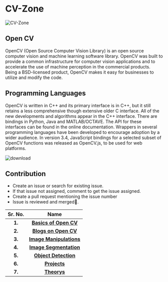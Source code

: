 # CV-Zone

![CV-Zone](https://socialify.git.ci/Robotics-Club-BMU/CV-Zone/image?font=Inter&forks=1&issues=1&language=1&owner=1&stargazers=1&theme=Light)

## Open CV

OpenCV (Open Source Computer Vision Library) is an open source computer vision and machine learning software library. OpenCV was built to provide a common infrastructure for computer vision applications and to accelerate the use of machine perception in the commercial products. Being a BSD-licensed product, OpenCV makes it easy for businesses to utilize and modify the code.

## Programming Languages

OpenCV is written in C++ and its primary interface is in C++, but it still retains a less comprehensive though extensive older C interface. All of the new developments and algorithms appear in the C++ interface. There are bindings in Python, Java and MATLAB/OCTAVE. The API for these interfaces can be found in the online documentation. Wrappers in several programming languages have been developed to encourage adoption by a wider audience. In version 3.4, JavaScript bindings for a selected subset of OpenCV functions was released as OpenCV.js, to be used for web platforms.

![download](https://user-images.githubusercontent.com/58645688/138154976-6248ede2-78cf-4f06-881d-0dd959f6a2de.png)

## Contribution
* Create an issue or search for existing issue.
* If that issue not assigned, comment to get the issue assigned.
* Create a pull request mentioning the issue number
* Issue is reviewed and merged🎉.

Sr. No.                    |   Name               
:-------------------------:|:-------------------------:|
**1.**                 | [**Basics of Open CV**](https://github.com/Robotics-Club-BMU/CV-Zone/tree/main/Basics_of_OpenCV)                        
**2.**                 | [**Blogs on Open CV**](https://github.com/Robotics-Club-BMU/CV-Zone/tree/main/Blogs)                   
**3.**                 | [**Image Manipulations**](https://github.com/Robotics-Club-BMU/CV-Zone/tree/main/Image_Manipulations)                    
**4.**                 | [**Image Segmentation**](https://github.com/Robotics-Club-BMU/CV-Zone/tree/main/Image_Segmentation)                    
**5.**                 | [**Object Detection**](https://github.com/Robotics-Club-BMU/CV-Zone/tree/main/Object_Detection)                        
**6.**                 | [**Projects**](https://github.com/Robotics-Club-BMU/CV-Zone/tree/main/Projects)                            
**7.**                 | [**Theorys**](https://github.com/Robotics-Club-BMU/CV-Zone/tree/main/Theory)                                    
